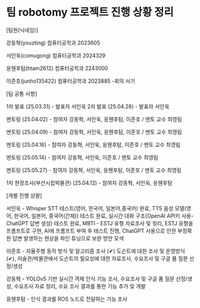 # 팀 robotomy 프로젝트 진행 상황 정리

[팀원(닉네임)]

강동혁(youzting) 컴퓨터공학과 2023605 

서인욱(comugong) 컴퓨터공학과 2024329

응웬후탐(htam2612) 컴퓨터공학과 2243000

이준호(junho135422) 컴퓨터공학과 2023885
-회의 서기

[팀 공통 사항]

1차 발표 (25.03.31) - 발표자 서인욱
2차 발표 (25.04.28) - 발표자 서인욱

멘토링 (25.04.02) - 참여자 강동혁, 서인욱, 응웬후탐, 이준호 / 멘토 교수 최영림

멘토링 (25.04.09) - 참여자 강동혁, 서인욱, 응웬후탐, 이준호 / 멘토 교수 최영림

멘토링 (25.04.16) - 참여자 강동혁, 서인욱, 응웬후탐, 이준호 / 멘토 교수 최영림

멘토링 (25.05.14) - 참여자 강동혁, 서인욱, 이준호 / 멘토 교수 최영림

멘토링 (25.05.27) - 참여자 강동혁, 서인욱, 응웬후탐, 이준호 / 멘토 교수 최영림

1차 현장조사(부산시립박물관) (25.04.12) - 참여자 강동혁, 서인욱, 응웬후탐

[개별 진행 상황]

서인욱 - Whisper STT 테스트(영어, 한국어, 일본어,중국어) 완료, TTS 음성 모델(영어, 한국어, 일본어, 중국어(간체)) 테스트 완료, 실시간 대화 구조(OpenAI API키 사용-ChatGPT 답변 생성) 테스트 완료, MBTI - ESTJ 유형 자료조사 및 정리, ESTJ 유형을 프롬프트로 구현, AI에 프롬프트 부여 후 테스트 진행, ChatGPT 사용으로 인한 부정확한 답변 발생하는 현상을 파인 튜닝으로 보완 방안 모색

이준호 -  자율주행 동작 방식 및 알고리즘 조사 (✔︎) 도슨트에 대한 조사 및 운영방식 (✔︎), 미술관/박물관에서 도슨트의 필요성에 대한 자료조사, 수요조사 및 구글 폼 질문 선정/생성

강동혁 - YOLOv5 기반 실시간 객체 인식 기능 조사, 수요조사 및 구글 폼 질문 선정/생성, 수요조사 자료 정리, 수요 조사 결과를 통한 기능 추가 및 개발

응웬후탐 - 인식 결과를 ROS 노드로 전달하는 기능 조사
